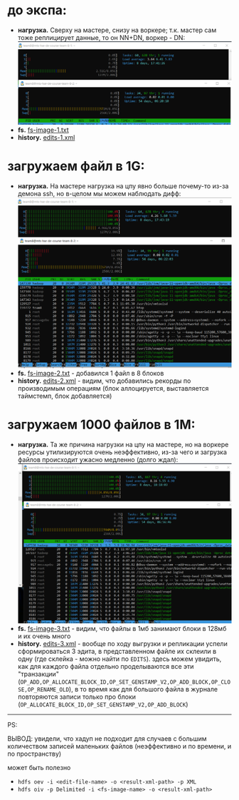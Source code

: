 # до экспа:
- **нагрузка.** Сверху на мастере, снизу на воркере; т.к. мастер сам тоже реплицирует данные, то он NN+DN, воркер - DN:
![](load1.png)
- **fs.** [fs-image-1.txt](fs-image-1.txt)
- **history.** [edits-1.xml](edits-1.xml)

# загружаем файл в 1G:
- **нагрузка.** На мастере нагрузка на цпу явно больше почему-то из-за демона ssh, но в-целом мы можем наблюдать дифф:
![](load2.png)
- **fs.** [fs-image-2.txt](fs-image-2.txt) - добавился 1 файл в 8 блоков 
- **history.** [edits-2.xml](edits-2.xml) - видим, что добавились рекорды по производимым операциям (блок аллоцируется, выставляется таймстемп, блок добавляется)

# загружаем 1000 файлов в 1M:
- **нагрузка.** Та же причина нагрузки на цпу на мастере, но на воркере ресурсы утилизируются очень неэффективно, из-за чего и загрузка файлов происходит ужасно медленно (долго ждал):
![](load3.png)
- **fs.** [fs-image-3.txt](fs-image-3.txt) - видим, что файлы в 1мб занимают блоки в 128мб и их очень много
- **history.** [edits-3.xml](edits-3.xml) - вообще по ходу выгрузки и репликации успели сформироваться 3 эдита, в представленном файле их склеили в одну (где склейка - можно найти по `EDITS`). здесь можем увидить, как для каждого файла отдельно проделываются все эти "транзакции" (`OP_ADD,OP_ALLOCATE_BLOCK_ID,OP_SET_GENSTAMP_V2,OP_ADD_BLOCK,OP_CLOSE,OP_RENAME_OLD`), в то время как для большого файла в журнале повторяются записи только про блоки (`OP_ALLOCATE_BLOCK_ID,OP_SET_GENSTAMP_V2,OP_ADD_BLOCK`)

---
PS:

ВЫВОД: увидели, что хадуп не подходит для случаев с большим количеством записей маленьких файлов (неэффективно и по времени, и по пространству)

может быть полезно
- `hdfs oev -i <edit-file-name> -o <result-xml-path> -p XML`
- `hdfs oiv -p Delimited -i <fs-image-name> -o <result-xml-path>`

